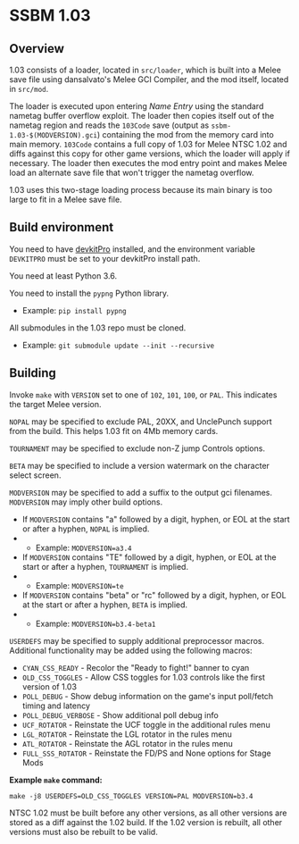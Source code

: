 # SSBM 1.03

## Overview

1.03 consists of a loader, located in `src/loader`, which is built into a Melee
save file using dansalvato's Melee GCI Compiler, and the mod itself, located in
`src/mod`.

The loader is executed upon entering *Name Entry* using the standard nametag
buffer overflow exploit. The loader then copies itself out of the nametag
region and reads the `103Code` save (output as `ssbm-1.03-$(MODVERSION).gci`)
containing the mod from the memory card into main memory. `103Code` contains a
full copy of 1.03 for Melee NTSC 1.02 and diffs against this copy for other game
versions, which the loader will apply if necessary. The loader then executes the
mod entry point and makes Melee load an alternate save file that won't trigger
the nametag overflow.

1.03 uses this two-stage loading process because its main binary is too large to
fit in a Melee save file.

## Build environment

You need to have [devkitPro](https://devkitpro.org/wiki/Getting_Started)
installed, and the environment variable `DEVKITPRO` must be set to your
devkitPro install path.

You need at least Python 3.6.

You need to install the `pypng` Python library.
* Example: `pip install pypng`

All submodules in the 1.03 repo must be cloned.
* Example: `git submodule update --init --recursive`

## Building

Invoke `make` with `VERSION` set to one of `102`, `101`, `100`, or `PAL`. This
indicates the target Melee version.

`NOPAL` may be specified to exclude PAL, 20XX, and UnclePunch support from the
build. This helps 1.03 fit on 4Mb memory cards.

`TOURNAMENT` may be specified to exclude non-Z jump Controls options.

`BETA` may be specified to include a version watermark on the character select
screen.

`MODVERSION` may be specified to add a suffix to the output gci filenames.
`MODVERSION` may imply other build options.

* If `MODVERSION` contains "a" followed by a digit, hyphen, or EOL at the start
or after a hyphen, `NOPAL` is implied.
* * Example: `MODVERSION=a3.4`
* If `MODVERSION` contains "TE" followed by a digit, hyphen, or EOL at the start
or after a hyphen, `TOURNAMENT` is implied.
* * Example: `MODVERSION=te`
* If `MODVERSION` contains "beta" or "rc" followed by a digit, hyphen, or EOL
at the start or after a hyphen, `BETA` is implied.
* * Example: `MODVERSION=b3.4-beta1`

`USERDEFS` may be specified to supply additional preprocessor macros. Additional
functionality may be added using the following macros:

* `CYAN_CSS_READY` - Recolor the "Ready to fight!" banner to cyan
* `OLD_CSS_TOGGLES` - Allow CSS toggles for 1.03 controls like the first version
of 1.03
* `POLL_DEBUG` - Show debug information on the game's input poll/fetch timing
and latency
* `POLL_DEBUG_VERBOSE` - Show additional poll debug info
* `UCF_ROTATOR` - Reinstate the UCF toggle in the additional rules menu
* `LGL_ROTATOR` - Reinstate the LGL rotator in the rules menu
* `ATL_ROTATOR` - Reinstate the AGL rotator in the rules menu
* `FULL_SSS_ROTATOR` - Reinstate the FD/PS and None options for Stage Mods

**Example `make` command:**

    make -j8 USERDEFS=OLD_CSS_TOGGLES VERSION=PAL MODVERSION=b3.4

NTSC 1.02 must be built before any other versions, as all other versions are
stored as a diff against the 1.02 build.  If the 1.02 version is rebuilt, all
other versions must also be rebuilt to be valid.